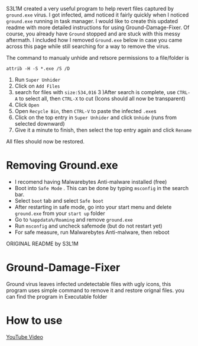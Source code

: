 S3L1M created a very useful program to help revert files captured by `ground.exe` virus.  I got infected, amd noticed it fairly quickly when I noticed `ground.exe` running in task manager.  I would like to create this updated readme with more detailed instructions for using Ground-Damage-Fixer. Of course, you already have `Ground` stopped and are stuck with this messy aftermath. I included how I removed `Ground.exe` below in case you came across this page while still searching for a way to remove the virus.

The command to manualy unhide and retsore permissions to a file/folder is
```
attrib -H -S *.exe /S /D
```

1) Run `Super Unhider`
2) Click on `Add Files`
2) search for files with `size:534,016`
3 )After search is complete, use `CTRL-A` to select all, then `CTRL-X` to cut (Icons should all now be transparent)
4) Click `Open`
5) Open `Recycle Bin`, then `CTRL-V` to paste the infected `.exe`s
6) Click on the top entry in `Super Unhider` and click `Unhide` (runs from selected downward)
7) Give it a minute to finish, then select the top entry again and click `Rename`

All files should now be restored.

# Removing Ground.exe
* I recomend having Malwarebytes Anti-malware installed (free)
* Boot into   `Safe Mode` . This can be done by typing `msconfig` in the search bar.
* Select `boot` tab and select `Safe boot`
* After restarting in safe mode, go into your start menu and delete `ground.exe` from your `start up` folder
* Go to `%appdata%/Roaming` and remove `ground.exe`
* Run `msconfig` and uncheck safemode (but do not restart yet)
* For safe measure, run Malwarebytes Anti-malware, then reboot



ORIGINAL README by S3L1M
# Ground-Damage-Fixer
Ground virus leaves infected undetectable files with ugly icons, this program uses simple command to remove it and restore orignal files.
you can find the program in Executable folder

# How to use
[YouTube Video](https://youtu.be/uvOk7dA5dy0)
